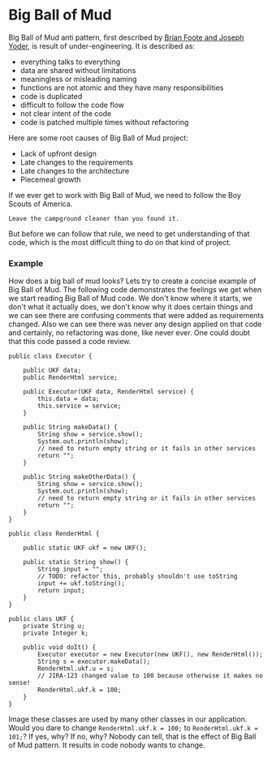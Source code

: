 # Big Ball of Mud

Big Ball of Mud anti pattern, first described by [Brian Foote and Joseph Yoder](https://en.wikipedia.org/wiki/Big_ball_of_mud), is result of under-engineering. It is described as:

* everything talks to everything
* data are shared without limitations
* meaningless or misleading naming
* functions are not atomic and they have many responsibilities
* code is duplicated
* difficult to follow the code flow
* not clear intent of the code
* code is patched multiple times without refactoring

Here are some root causes of Big Ball of Mud project:

* Lack of upfront design
* Late changes to the requirements
* Late changes to the architecture
* Piecemeal growth

If we ever get to work with Big Ball of Mud, we need to follow the Boy Scouts of America.

`Leave the campground cleaner than you found it.`

But before we can follow that rule, we need to get understanding of that code, which is the most difficult thing to do on that kind of project.

### Example

How does a big ball of mud looks? Lets try to create a concise example of Big Ball of Mud. The following code demonstrates the  feelings we get when we start reading Big Ball of Mud code. We don't know where it starts, we don't what it actually does, we don't know why it does certain things and we can see there are confusing comments that were added as requirements changed. Also we can see there was never any design applied on that code and certainly, no refactoring was done, like never ever. One could doubt that this code passed a code review.

```
public class Executor {

    public UKF data;
    public RenderHtml service;

    public Executor(UKF data, RenderHtml service) {
        this.data = data;
        this.service = service;
    }

    public String makeData() {
        String show = service.show();
        System.out.println(show);
        // need to return empty string or it fails in other services
        return "";
    }

    public String makeOtherData() {
        String show = service.show();
        System.out.println(show);
        // need to return empty string or it fails in other services
        return "";
    }
}
```

```
public class RenderHtml {

    public static UKF ukf = new UKF();

    public static String show() {
        String input = "";
        // TODO: refactor this, probably shouldn't use toString
        input += ukf.toString();
        return input;
    }
}
```

```
public class UKF {
    private String u;
    private Integer k;

    public void doIt() {
        Executor executor = new Executor(new UKF(), new RenderHtml());
        String s = executor.makeData();
        RenderHtml.ukf.u = s;
        // JIRA-123 changed value to 100 because otherwise it makes no sense!
        RenderHtml.ukf.k = 100;
    }
}
```

Image these classes are used by many other classes in our application. Would you dare to change `RenderHtml.ukf.k = 100;` to `RenderHtml.ukf.k = 101;`? If yes, why? If no, why? Nobody can tell, that is the effect of Big Ball of Mud pattern. It results in code nobody wants to change.

